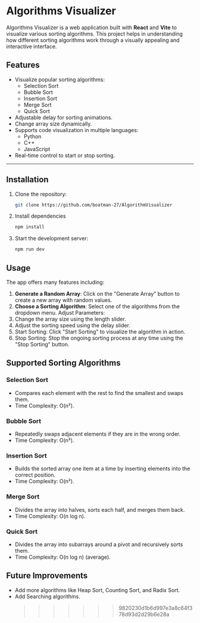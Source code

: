 # Algorithms Visualizer

Algorithms Visualizer is a web application built with **React** and **Vite** to visualize various sorting algorithms. This project helps in understanding how different sorting algorithms work through a visually appealing and interactive interface.

## Features

- Visualize popular sorting algorithms:
  - Selection Sort
  - Bubble Sort
  - Insertion Sort
  - Merge Sort
  - Quick Sort
- Adjustable delay for sorting animations.
- Change array size dynamically.
- Supports code visualization in multiple languages:
  - Python
  - C++
  - JavaScript
- Real-time control to start or stop sorting.

---

## Installation

1. Clone the repository:
   ```bash
   git clone https://github.com/boatman-27/AlgorithmVisualizer
   ```
2. Install dependencies
   ```bash
   npm install
   ```
3. Start the development server:
   ```bash
   npm run dev
   ```

## Usage

The app offers many features including:

1. **Generate a Random Array**: Click on the "Generate Array" button to create a new array with random values.
2. **Choose a Sorting Algorithm**: Select one of the algorithms from the dropdown menu.
   Adjust Parameters:
3. Change the array size using the length slider.
4. Adjust the sorting speed using the delay slider.
5. Start Sorting: Click "Start Sorting" to visualize the algorithm in action.
6. Stop Sorting: Stop the ongoing sorting process at any time using the "Stop Sorting" button.

## Supported Sorting Algorithms

### Selection Sort

- Compares each element with the rest to find the smallest and swaps them.
- Time Complexity: O(n²).

### Bubble Sort

- Repeatedly swaps adjacent elements if they are in the wrong order.
- Time Complexity: O(n²).

### Insertion Sort

- Builds the sorted array one item at a time by inserting elements into the correct position.
- Time Complexity: O(n²).

### Merge Sort

- Divides the array into halves, sorts each half, and merges them back.
- Time Complexity: O(n log n).

### Quick Sort

- Divides the array into subarrays around a pivot and recursively sorts them.
- Time Complexity: O(n log n) (average).

## Future Improvements

- Add more algorithms like Heap Sort, Counting Sort, and Radix Sort.
- Add Searching algorithms.
  > > > > > > > 9820230d1b6d997e3a8c64f378d93d2d29b6e28a
